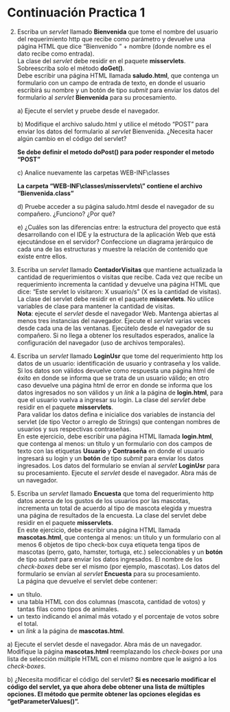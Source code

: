 # Continuación Practica 1

2. Escriba un *servlet* llamado __Bienvenida__ que tome el nombre del usuario del requerimiento http que recibe como parámetro y devuelve una página HTML que dice “Bienvenido ” + nombre (donde nombre es el dato recibe como entrada).\
La clase del *servlet* debe residir en el paquete __misservlets__. Sobreescriba solo el método __doGet()__.\
Debe escribir una página HTML llamada __saludo.html__, que contenga un formulario con un campo de entrada de texto, en donde el usuario escribirá su nombre y un botón de tipo *submit* para enviar los datos del formulario al *servlet* __Bienvenida__ para su procesamiento. 

	a) Ejecute el servlet y pruebe desde el navegador. 

	b) Modifique el archivo saludo.html y utilice el método “POST” para enviar los datos del formulario al *servlet* Bienvenida. ¿Necesita hacer algún cambio en el código del servlet?  
	
	__Se debe definir el metodo doPost() para poder responder el metodo “POST”__

	c) Analice nuevamente las carpetas WEB-INF\classes 

	__La carpeta “WEB-INF\classes\misservlets\” contiene el archivo “Bienvenida.class”__

	d) Pruebe acceder a su página saludo.html desde el navegador de su compañero. ¿Funciono? ¿Por qué?

	e) ¿Cuáles son las diferencias entre: la estructura del proyecto que está desarrollando con el IDE y la estructura de la aplicación Web que está ejecutándose en el servidor? Confeccione un diagrama jerárquico de cada una de las estructuras y muestre la relación de contenido que existe entre ellos. 
3. Escriba un *servlet* llamado __ContadorVisitas__ que mantiene actualizada la cantidad de requerimientos o visitas que recibe. Cada vez que recibe un requerimiento incrementa la cantidad y devuelve una página HTML que dice: “Este servlet lo visitaron: X usuario/s” (X es la cantidad de visitas). La clase del servlet debe residir en el paquete __misservlets__. No utilice variables de clase para mantener la cantidad de visitas.\
__Nota__: ejecute el *servlet* desde el navegador Web. Mantenga abiertas al menos tres instancias del navegador. Ejecute el *servlet* varias veces desde cada una de las ventanas. Ejecútelo desde el navegador de su compañero. 
Si no llega a obtener los resultados esperados, analice la configuración del navegador (uso de archivos temporales).

4. Escriba un *servlet* llamado __LoginUsr__ que tome del requerimiento http los datos de un usuario: identificación de usuario y contraseña y los valide. Si los datos son válidos devuelve como respuesta una página html de éxito en donde se informa que se trata de un usuario válido; en otro caso devuelve una página html de error en donde se informa que los datos ingresados no son válidos y un *link* a la página de __login.html__, para que el usuario vuelva a ingresar su login. La clase del *servlet* debe residir en el paquete __misservlets__.\
Para validar los datos defina e inicialice dos variables de instancia del servlet (de tipo Vector o arreglo de Strings) que contengan nombres de usuarios y sus respectivas contraseñas.\
En este ejercicio, debe escribir una página HTML llamada __login.html__, que contenga al menos: un título y un formulario con dos campos de texto con las etiquetas __Usuario__ y __Contraseña__ en donde el usuario ingresará su login y un __botón__ de tipo *submit* para enviar los datos ingresados. Los datos del formulario se envían al *servlet* __LoginUsr__ para su procesamiento. Ejecute el *servlet* desde el navegador. Abra más de un navegador. 

5. Escriba un *servlet* llamado __Encuesta__ que toma del requerimiento http datos acerca de los gustos de los usuarios por las mascotas, incrementa un total de acuerdo al tipo de mascota elegida y muestra una página de resultados de la encuesta. La clase del servlet debe residir en el paquete __misservlets__.\
En este ejercicio, debe escribir una página HTML llamada __mascotas.html__, que contenga al menos: un título y un formulario con al menos 6 objetos de tipo check-box cuya etiqueta tenga tipos de mascotas (perro, gato, hamster, tortuga, etc.) seleccionables y un __botón__ de tipo *submit* para enviar los datos ingresados. El nombre de los *check-boxes* debe ser el mismo (por ejemplo, mascotas). Los datos del formulario se envían al *servlet* __Encuesta__ para su procesamiento.\
La página que devuelve el servlet debe contener: 
* un título. 
* una tabla HTML con dos columnas (mascota, cantidad de votos) y tantas filas como tipos de animales. 
* un texto indicando el animal más votado y el porcentaje de votos sobre el total.
* un *link* a la página de __mascotas.html__. 

a) Ejecute el servlet desde el navegador. Abra más de un navegador.  Modifique la página __mascotas.html__ reemplazando los *check-boxes* por una lista de selección múltiple HTML con el mismo nombre que le asignó a los *check-boxes*. 

b) ¿Necesita modificar el código del servlet?
__Si es necesario modificar el código del servlet, ya que ahora debe obtener una lista de múltiples opciones. El método que permite obtener las opciones elegidas es “getParameterValues()”.__

